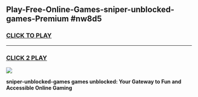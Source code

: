 
## Play-Free-Online-Games-sniper-unblocked-games-Premium #nw8d5
<h3>
<a href="https://premium.freeplayer.one?title=sniper-unblocked-games&ref=8M">CLICK TO PLAY</a></h3>
<hr>

<h3>
<a href="https://premium.freeplayer.one?title=sniper-unblocked-games&ref=8M">CLICK 2 PLAY</a>
  
</h3>

<a href="https://premium.freeplayer.one?title=sniper-unblocked-games&ref=8M"><img src="https://clearcache.store/games.png"></a>


**sniper-unblocked-games games unblocked: Your Gateway to Fun and Accessible Online Gaming**
